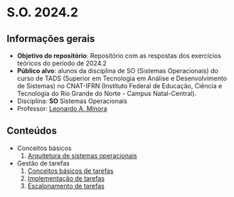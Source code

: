 # S.O. 2024.2

## Informações gerais

- **Objetivo do repositório**: Repositório com as respostas dos exercícios teóricos do período de 2024.2
- **Público alvo**: alunos da disciplina de SO (Sistemas Operacionais) do curso de TADS (Superior em Tecnologia em Análise e Desenvolvimento de Sistemas) no CNAT-IFRN (Instituto Federal de Educação, Ciência e Tecnologia do Rio Grande do Norte - Campus Natal-Central).
- Disciplina: **SO** Sistemas Operacionais
- Professor: [Leonardo A. Minora](https://github.com/leonardo-minora)

## Conteúdos

- Conceitos básicos
  1. [Arquitetura de sistemas operacionais](./03-arquitetura-so/index.md)
- Gestão de tarefas
  1. [Conceitos básicos de tarefas](./04-tarefa-conceito/index.md)
  2. [Implementação de tarefas](./05-tarefa-implementacao/index.md)
  3. [Escalonamento de tarefas](./06-tarefa-escalonamento/index.md)